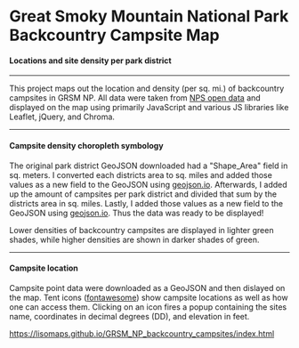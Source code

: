 # Great Smoky Mountain National Park Backcountry Campsite Map

#### Locations and site density per park district

---

This project maps out the location and density (per sq. mi.) of backcountry campsites in GRSM NP. All data were taken from [NPS open data](https://public-nps.opendata.arcgis.com/) and displayed on the map using primarily JavaScript and various JS libraries like Leaflet, jQuery, and Chroma.

---

#### Campsite density choropleth symbology

The original park district GeoJSON downloaded had a "Shape_Area" field in sq. meters. I converted each districts area to sq. miles and added those values as a new field to the GeoJSON using [geojson.io](http://geojson.io/#map=2/20.0/0.0). Afterwards, I added up the amount of campsites per park district and divided that sum by the districts area in sq. miles. Lastly, I added those values as a new field to the GeoJSON using [geojson.io](http://geojson.io/#map=2/20.0/0.0). Thus the data was ready to be displayed!

Lower densities of backcountry campsites are displayed in lighter green shades, while higher densities are shown in darker shades of green.

---

#### Campsite location

Campsite point data were downloaded as a GeoJSON and then dislayed on the map. Tent icons ([fontawesome](https://fontawesome.com/v5.15/icons/campground?style=solid)) show campsite locations as well as how one can access them. Clicking on an icon fires a popup containing the sites name, coordinates in decimal degrees (DD), and elevation in feet.


https://lisomaps.github.io/GRSM_NP_backcountry_campsites/index.html
